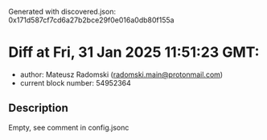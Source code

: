 Generated with discovered.json: 0x171d587cf7cd6a27b2bce29f0e016a0db80f155a

# Diff at Fri, 31 Jan 2025 11:51:23 GMT:

- author: Mateusz Radomski (<radomski.main@protonmail.com>)
- current block number: 54952364

## Description

Empty, see comment in config.jsonc
